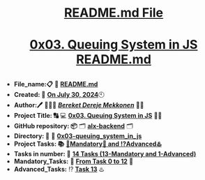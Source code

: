 <H1 align="center", height="1500"> <ins> README.md File </ins> </H1>
<H1 align="center"> <ins> 0x03. Queuing System in JS README.md</ins> </H1>

##

* **File_name:📋** 📖 [**README.md**](https://github.com/BekiHabesha/alx-backend/tree/master/0x03-queuing_system_in_js/README.md)
* **Created: 📅** <ins>**On July 30, 2024**</ins>🕙
* **Author:🖊️** 👨🏻‍💻 [***Bereket Dereje Mekkonen***](https://intranet.alxswe.com/users/BereketDerejeMekkonen) 🧑‍💻
* **Project Title: 🔠**  💻 [**0x03. Queuing System in JS**](https://intranet.alxswe.com/projects/1245) 📝🔡
* **GitHub repository: 📦** 🗂 [**alx-backend**](https://github.com/0x03-queuing_system_in_js/alx-backend) 🗂
* **Directory: 💼** 📂 [**0x03-queuing_system_in_js**](https://github.com/BekiHabesha/alx-backend-python/tree/master/0x03-queuing_system_in_js)
* **Project Tasks: 📚** <ins>**💯Mandatory💯 and ⁉️Advanced♨️**</ins>
* **Tasks in number: 🔢** <ins>**14 Tasks (13-Mandatory and 1-Advanced)**</ins>
* **Mandatory_Tasks:** 💯 <ins>**From Task 0 to 12**</ins> 💯
* **Advanced_Tasks:** ⁉️ <ins>**Task 13**</ins> ♨️

###
